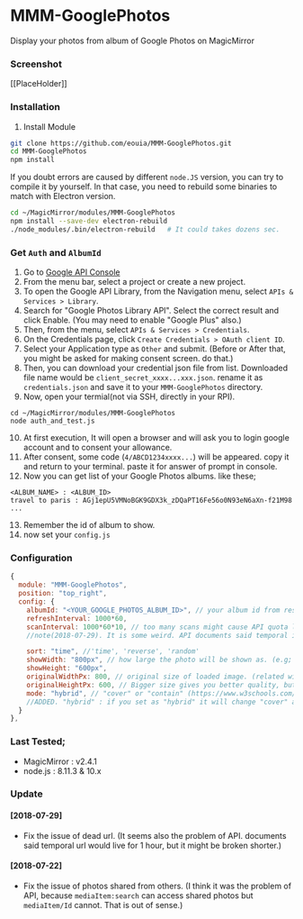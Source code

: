 # MMM-GooglePhotos
Display your photos from album of Google Photos on MagicMirror

### Screenshot
[[PlaceHolder]]

### Installation

1. Install Module
```sh
git clone https://github.com/eouia/MMM-GooglePhotos.git
cd MMM-GooglePhotos
npm install
```

If you doubt errors are caused by different `node.JS` version, you can try to compile it by yourself.
In that case, you need to rebuild some binaries to match with Electron version.
```sh
cd ~/MagicMirror/modules/MMM-GooglePhotos
npm install --save-dev electron-rebuild
./node_modules/.bin/electron-rebuild   # It could takes dozens sec.
```

### Get `Auth` and `AlbumId`
1. Go to [Google API Console](https://console.developers.google.com/)
2. From the menu bar, select a project or create a new project.
3. To open the Google API Library, from the Navigation menu, select `APIs & Services > Library`.
4. Search for "Google Photos Library API". Select the correct result and click Enable. (You may need to enable "Google Plus" also.)
5. Then, from the menu, select `APIs & Services > Credentials`.
6. On the Credentials page, click `Create Credentials > OAuth client ID`.
7. Select your Application type as `Other` and submit. (Before or After that, you might be asked for making consent screen. do that.)
8. Then, you can download your credential json file from list. Downloaded file name would be `client_secret_xxxx...xxx.json`. rename it as `credentials.json` and save it to your `MMM-GooglePhotos` directory.
9. Now, open your termial(not via SSH, directly in your RPI).
```shell
cd ~/MagicMirror/modules/MMM-GooglePhotos
node auth_and_test.js
```
10. At first execution, It will open a browser and will ask you to login google account and to consent your allowance.
11. After consent, some code (`4/ABCD1234xxxx...`) will be appeared. copy it and return to your terminal. paste it for answer of prompt in console.
12. Now you can get list of your Google Photos albums. like these;
```
<ALBUM_NAME> : <ALBUM_ID>
travel to paris : AGj1epU5VMNoBGK9GDX3k_zDQaPT16Fe56o0N93eN6aXn-f21M98
...
```
13. Remember the id of album to show.
14. now set your `config.js`


### Configuration
```javascript
{
  module: "MMM-GooglePhotos",
  position: "top_right",
  config: {
    albumId: "<YOUR_GOOGLE_PHOTOS_ALBUM_ID>", // your album id from result of `auth_and_test.js`
    refreshInterval: 1000*60,  
    scanInterval: 1000*60*10, // too many scans might cause API quota limit also.
    //note(2018-07-29). It is some weird. API documents said temporal image url would live for 1 hour, but it might be broken shorter. So, per 10 min scanning could prevent dead url.

    sort: "time", //'time', 'reverse', 'random'
    showWidth: "800px", // how large the photo will be shown as. (e.g;'100%' for fullscreen)
    showHeight: "600px",
    originalWidthPx: 800, // original size of loaded image. (related with image quality)
    originalHeightPx: 600, // Bigger size gives you better quality, but can give you network burden.
    mode: "hybrid", // "cover" or "contain" (https://www.w3schools.com/cssref/css3_pr_background-size.asp)
    //ADDED. "hybrid" : if you set as "hybrid" it will change "cover" and "contain" automatically by aspect ratio.
  }
},
```

### Last Tested;
- MagicMirror : v2.4.1
- node.js : 8.11.3 & 10.x


### Update
#### [2018-07-29]
- Fix the issue of dead url.
(It seems also the problem of API. documents said temporal url would live for 1 hour, but it might be broken shorter.)

#### [2018-07-22]
- Fix the issue of photos shared from others.
(I think it was the problem of API, because `mediaItem:search` can access shared photos but `mediaItem/Id` cannot. That is out of sense.)
